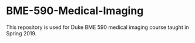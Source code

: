 # BME-590-Medical-Imaging
This repository is used for Duke BME 590 medical imaging course taught in Spring 2019.
